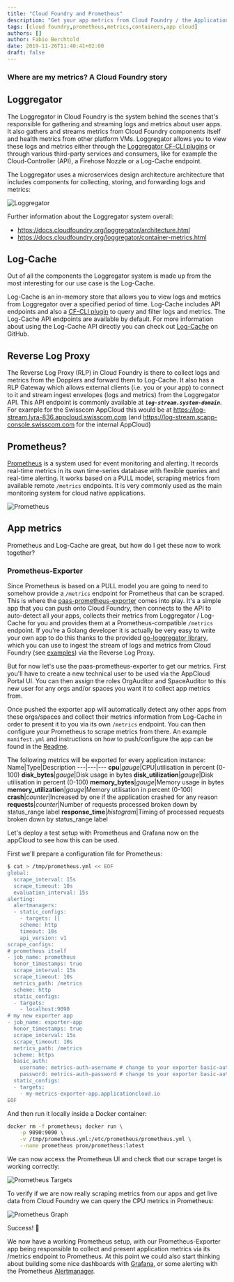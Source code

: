 ```yaml
---
title: "Cloud Foundry and Prometheus"
description: "Get your app metrics from Cloud Foundry / the Application Cloud"
tags: [cloud foundry,prometheus,metrics,containers,app cloud]
authors: []
author: Fabio Berchtold
date: 2019-11-26T11:40:41+02:00
draft: false
---
```


### Where are my metrics? A Cloud Foundry story

## Loggregator

The Loggregator in Cloud Foundry is the system behind the scenes that's responsible for gathering and streaming logs and metrics about user apps. It also gathers and streams metrics from Cloud Foundry components itself and health metrics from other platform VMs. Loggregator allows you to view these logs and metrics either through the [Loggregator CF-CLI plugins](https://github.com/cloudfoundry/log-stream-cli) or through various third-party services and consumers, like for example the Cloud-Controller (API), a Firehose Nozzle or a Log-Cache endpoint.

The Loggregator uses a microservices design architecture architecture that includes components for collecting, storing, and forwarding logs and metrics:

![Loggregator](/images/loggregator.png)

Further information about the Loggregator system overall:
- https://docs.cloudfoundry.org/loggregator/architecture.html
- https://docs.cloudfoundry.org/loggregator/container-metrics.html

## Log-Cache

Out of all the components the Loggregator system is made up from the most interesting for our use case is the Log-Cache.

Log-Cache is an in-memory store that allows you to view logs and metrics from Loggregator over a specified period of time. Log-Cache includes API endpoints and also a [CF-CLI plugin](https://github.com/cloudfoundry/log-cache-cli) to query and filter logs and metrics. The Log-Cache API endpoints are available by default. For more information about using the Log-Cache API directly you can check out [Log-Cache](https://github.com/cloudfoundry/log-cache) on GitHub.

## Reverse Log Proxy

The Reverse Log Proxy (RLP) in Cloud Foundry is there to collect logs and metrics from the Dopplers and forward them to Log-Cache. It also has a RLP Gateway which allows external clients (i.e. you or your app) to connect to it and stream ingest envelopes (logs and metrics) from the Loggregator API.
This API endpoint is commonly available at ***`log-stream.system-domain`***.
For example for the Swisscom AppCloud this would be at https://log-stream.lyra-836.appcloud.swisscom.com (and https://log-stream.scapp-console.swisscom.com for the internal AppCloud)

## Prometheus?

[Prometheus](https://prometheus.io/) is a system used for event monitoring and alerting. It records real-time metrics in its own time-series database with flexible queries and real-time alerting.
It works based on a PULL model, scraping metrics from available remote `/metrics` endpoints. It is very commonly used as the main monitoring system for cloud native applications.

![Prometheus](/images/prometheus.png)

## App metrics

Prometheus and Log-Cache are great, but how do I get these now to work together?

### Prometheus-Exporter

Since Prometheus is based on a PULL model you are going to need to somehow provide a `/metrics` endpoint for Prometheus that can be scraped. This is where the [paas-prometheus-exporter](https://github.com/swisscom/paas-prometheus-exporter) comes into play.
It's a simple app that you can push onto Cloud Foundry, then connects to the API to auto-detect all your apps, collects their metrics from Loggregator / Log-Cache for you and provides them at a Prometheus-compatible `/metrics` endpoint.
If you're a Golang developer it is actually be very easy to write your own app to do this thanks to the provided [go-loggregator library](https://github.com/cloudfoundry/go-loggregator), which you can use to ingest the stream of logs and metrics from Cloud Foundry (see [examples](https://github.com/cloudfoundry/go-loggregator/tree/master/examples/rlp_gateway)) via the Reverse Log Proxy.

But for now let's use the paas-prometheus-exporter to get our metrics.
First you'll have to create a new technical user to be used via the AppCloud Portal UI.
You can then assign the roles OrgAuditor and SpaceAuditor to this new user for any orgs and/or spaces you want it to collect app metrics from.

Once pushed the exporter app will automatically detect any other apps from these orgs/spaces and collect their metrics information from Log-Cache in order to present it to you via its own `/metrics` endpoint.
You can then configure your Prometheus to scrape metrics from there. An example `manifest.yml` and instructions on how to push/configure the app can be found in the [Readme](https://github.com/swisscom/paas-prometheus-exporter#usage-on-swisscom-appcloud).

The following metrics will be exported for every application instance:
Name|Type|Description
---|---|---
**cpu**|*gauge*|CPU|utilisation in percent (0-100)
**disk_bytes**|*gauge*|Disk usage in bytes
**disk_utilization**|*gauge*|Disk utilisation in percent (0-100)
**memory_bytes**|*gauge*|Memory usage in bytes
**memory_utilization**|*gauge*|Memory utilisation in percent (0-100)
**crash**|*counter*|Increased by one if the application crashed for any reason
**requests**|*counter*|Number of requests processed broken down by status_range label
**response_time**|*histogram*|Timing of processed requests broken down by status_range label

Let's deploy a test setup with Prometheus and Grafana now on the appCloud to see how this can be used.

First we'll prepare a configuration file for Prometheus:
```sh
$ cat > /tmp/prometheus.yml << EOF
global:
  scrape_interval: 15s
  scrape_timeout: 10s
  evaluation_interval: 15s
alerting:
  alertmanagers:
  - static_configs:
    - targets: []
    scheme: http
    timeout: 10s
    api_version: v1
scrape_configs:
# prometheus itself
- job_name: prometheus
  honor_timestamps: true
  scrape_interval: 15s
  scrape_timeout: 10s
  metrics_path: /metrics
  scheme: http
  static_configs:
  - targets:
    - localhost:9090
# my new exporter app
- job_name: exporter-app
  honor_timestamps: true
  scrape_interval: 15s
  scrape_timeout: 10s
  metrics_path: /metrics
  scheme: https
  basic_auth:
    username: metrics-auth-username # change to your exporter basic-auth username
    password: metrics-auth-password # change to your exporter basic-auth password
  static_configs:
  - targets:
    - my-metrics-exporter-app.applicationcloud.io
EOF
```

And then run it locally inside a Docker container:
```sh
docker rm -f prometheus; docker run \
    -p 9090:9090 \
    -v /tmp/prometheus.yml:/etc/prometheus/prometheus.yml \
    --name prometheus prom/prometheus:latest
```

We can now access the Prometheus UI and check that our scrape target is working correctly:

![Prometheus Targets](/images/prometheus-targets.png)

To verify if we are now really scraping metrics from our apps and get live data from Cloud Foundry we can query the CPU metrics in Prometheus:

![Prometheus Graph](/images/prometheus-graph.png)

Success! 🎉

We now have a working Prometheus setup, with our Prometheus-Exporter app being responsible to collect and present application metrics via its /metrics endpoint to Prometheus.
At this point we could also start thinking about building some nice dashboards with [Grafana](https://grafana.com/), or some alerting with the Prometheus [Alertmanager](https://prometheus.io/docs/alerting/alertmanager/).
